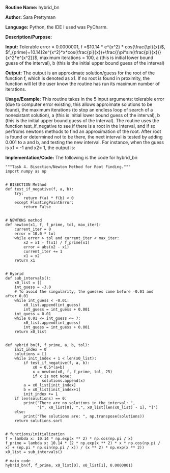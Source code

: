 **Routine Name:** hybrid_bn

**Author:** Sara Prettyman 

**Language:** Python, the IDE I used was PyCharm. 

**Description/Purpose:** 

**Input:**  Tolerable error = 0.0000001, f =$10.14 * e^{x^2} * cos(\frac{\pi}{x})$, $f_{prime}=10.14(2e^{x^2}*x*cos(\frac{pi}{x})+\frac{(\pi*sin(\frac{pi}{x})}{x^2*e^{x^2}}$, maximum iterations = 100, a (this is initial lower bound guess of the interval), b (this is the initial upper bound guess of the interval)

**Output:** The output is an approximate solution/guess for the root of the function f, which is denoted as x1. If no root is found in proximity, the function will let the user know the routine has run its maximum number of iterations.

**Usage/Example:**   This routine takes in the 5 input arguments: tolerable error (due to computer error existing, this allows approimate solutions to be found), the maximum iterations (to stop an endless loop of search of a nonexistant solution), a (this is initial lower bound guess of the interval), b (this is the initial upper bound guess of the interval). The routine uses the function test_if_negative to see if there is a root in the interval, and if so perfroms newtons methods to find an approximation of the root. After root is found or determined not to be there, the next interval is tested by adding 0.001 to a and b, and testing the new interval. For instance, when the guess is x1 = -1 and x2= 1, the output is:

**Implementation/Code:** The following is the code for hybrid_bn

```
"""Task 4. Bisection/Newton Method for Root Finding."""
import numpy as np


# BISECTION Method
def test_if_negative(f, a, b):
    try:
        return f(a) * f(b) < 0
    except FloatingPointError:
        return False


# NEWTONS method
def newton(x1, f, f_prime, tol, max_iter):
    current_iter = 0
    error = 10.0 * tol
    while error > tol and current_iter < max_iter:
        x2 = x1 - f(x1) / f_prime(x1)
        error = abs(x2 - x1)
        current_iter += 1
        x1 = x2
    return x1


# Hybrid
def sub_intervals():
    x0_list = []
    int_guess = -3.0
    # To avoid the singularity, the guesses come before -0.01 and after 0.01
    while int_guess < -0.01:
        x0_list.append(int_guess)
        int_guess = int_guess + 0.001
    int_guess = 0.01
    while 0.01 <= int_guess <= 7:
        x0_list.append(int_guess)
        int_guess = int_guess + 0.001
    return x0_list


def hybrid_bn(f, f_prime, a, b, tol):
    init_index = 0
    solutions = []
    while init_index + 1 < len(x0_list):
        if test_if_negative(f, a, b):
            x0 = 0.5*(a+b)
            x = newton(x0, f, f_prime, tol, 25)
            if x is not None:
                solutions.append(x)
        a = x0_list[init_index]
        b = x0_list[init_index+1]
        init_index += 1
    if len(solutions) == 0:
        print("There are no solutions in the interval: ",
              "[", x0_list[0], ",", x0_list[len(x0_list) - 1], "]")
    else:
        print("The solutions are: ", np.transpose(solutions))
    return solutions.sort


# functions/initialization
f = lambda x: 10.14 * np.exp(x ** 2) * np.cos(np.pi / x)
f_prime = lambda x: 10.14 * (2 * np.exp(x ** 2) * x * np.cos(np.pi / x) + (np.pi * np.sin(np.pi / x)) / (x ** 2) * np.exp(x ** 2))
x0_list = sub_intervals()

# main code
hybrid_bn(f, f_prime, x0_list[0], x0_list[1], 0.0000001)

```
